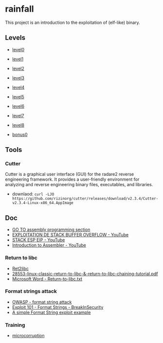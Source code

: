 # rainfall
This project is an introduction to the exploitation of (elf-like) binary.

## Levels
- [level0](./level0/walkthrough.md)
- [level1](./level1/walkthrough.md)
- [level2](./level2/walkthrough.md)
- [level3](./level3/walkthrough.md)
- [level4](./level4/walkthrough.md)
- [level5](./level5/walkthrough.md)
- [level6](./level6/walkthrough.md)
- [level7](./level7/walkthrough.md)
- [level8](./level8/walkthrough.md)


- [bonus0](./bonus0/walkthrough.md)

## Tools
### Cutter
Cutter is a graphical user interface (GUI) for the radare2 reverse engineering framework. It provides a user-friendly environment for analyzing and reverse engineering binary files, executables, and libraries.
- downlaod: `curl -LJO https://github.com/rizinorg/cutter/releases/download/v2.3.4/Cutter-v2.3.4-Linux-x86_64.AppImage`


## Doc
- [GO TO assembly programming section](https://sockpuppet.org/issue-79-file-0xb-foxport-hht-hacking.txt.html)
- [EXPLOITATION DE STACK BUFFER OVERFLOW - YouTube](https://www.youtube.com/watch?v=Uk-xv8uxiJo)
- [STACK ESP EIP - YouTube](https://www.youtube.com/watch?v=RU5vUIl1vRs)
- [Introduction to Assembler - YouTube](https://www.youtube.com/watch?v=6jSKldt7Eqs)

### Return to libc
- [Ret2libc](https://www.ired.team/offensive-security/code-injection-process-injection/binary-exploitation/return-to-libc-ret2libc)
- [28553-linux-classic-return-to-libc-&-return-to-libc-chaining-tutorial.pdf](https://www.exploit-db.com/docs/english/28553-linux-classic-return-to-libc-&-return-to-libc-chaining-tutorial.pdf)
- [Microsoft Word - Return-to-libc.txt](https://css.csail.mit.edu/6.858/2019/readings/return-to-libc.pdf)

### Format strings attack
- [OWASP - format string attack](https://owasp.org/www-community/attacks/Format_string_attack)
- [Exploit 101 - Format Strings - BreakInSecurity](https://axcheron.github.io/exploit-101-format-strings/)
- [A simple Format String exploit example](https://www.youtube.com/watch?v=0WvrSfcdq1I)

### Training
- [microcorruption](https://microcorruption.com/about)
